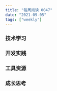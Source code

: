 ```yaml
---
title: "每周阅读 0047"
date: "2021-09-05"
tags: ["weekly"]
---
```


### 技术学习


### 开发实践


### 工具资源


### 成长思考

